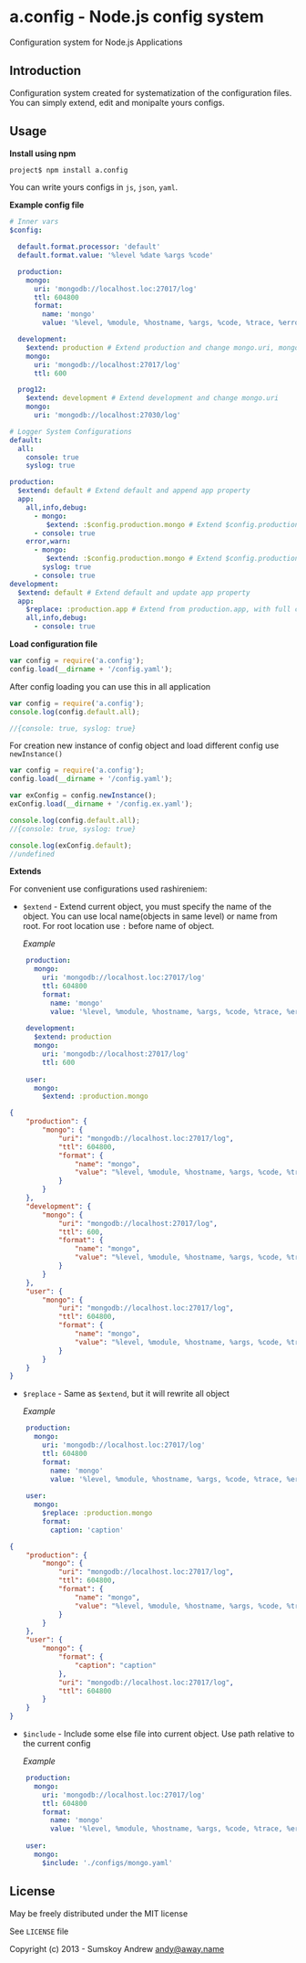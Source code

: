 a.config - Node.js config system
========

Configuration system for Node.js Applications

Introduction
---------------------------------------

Configuration system created for systematization of the configuration files. You can simply extend, edit and monipalte yours configs.

Usage
---------------------------------------
**Install using npm**
```bash
project$ npm install a.config
```

You can write yours configs in `js`, `json`, `yaml`.

**Example config file**
```yaml
# Inner vars
$config:

  default.format.processor: 'default'
  default.format.value: '%level %date %args %code'

  production:
    mongo:
      uri: 'mongodb://localhost.loc:27017/log'
      ttl: 604800
      format:
        name: 'mongo'
        value: '%level, %module, %hostname, %args, %code, %trace, %errors'

  development:
    $extend: production # Extend production and change mongo.uri, mongo.ttl
    mongo:
      uri: 'mongodb://localhost:27017/log'
      ttl: 600

  prog12:
    $extend: development # Extend development and change mongo.uri
    mongo:
      uri: 'mongodb://localhost:27030/log'

# Logger System Configurations
default:
  all:
    console: true
    syslog: true

production:
  $extend: default # Extend default and append app property
  app:
    all,info,debug:
      - mongo:
         $extend: :$config.production.mongo # Extend $config.production.mongo
      - console: true
    error,warn:
      - mongo:
         $extend: :$config.production.mongo # Extend $config.production.mongo
        syslog: true
      - console: true
development:
  $extend: default # Extend default and update app property
  app:
    $replace: :production.app # Extend from production.app, with full change same properties
    all,info,debug:
      - console: true  
```

**Load configuration file**
```javascript
var config = require('a.config');
config.load(__dirname + '/config.yaml');
```
After config loading you can use this in all application
```javascript
var config = require('a.config');
console.log(config.default.all);

//{console: true, syslog: true}
```
For creation new instance of config object and load different config use `newInstance()`
```javascript
var config = require('a.config');
config.load(__dirname + '/config.yaml');

var exConfig = config.newInstance();
exConfig.load(__dirname + '/config.ex.yaml');

console.log(config.default.all);
//{console: true, syslog: true}

console.log(exConfig.default);
//undefined
```
**Extends**


For convenient use configurations used rashireniem:

* `$extend` - Extend current object, you must specify the name of the object. You can use local name(objects in same level) or name from root. For root location use `:` before name of object.
    
    *Example*
```yaml
	production:
	  mongo:
	    uri: 'mongodb://localhost.loc:27017/log'
	    ttl: 604800
	    format:
	      name: 'mongo'
	      value: '%level, %module, %hostname, %args, %code, %trace, %errors'
	
	development:
	  $extend: production
	  mongo:
	    uri: 'mongodb://localhost:27017/log'
	    ttl: 600
	
	user:
	  mongo:
	    $extend: :production.mongo
```
```json
{
    "production": {
        "mongo": {
            "uri": "mongodb://localhost.loc:27017/log",
            "ttl": 604800,
            "format": {
                "name": "mongo",
                "value": "%level, %module, %hostname, %args, %code, %trace, %errors"
            }
        }
    },
    "development": {
        "mongo": {
            "uri": "mongodb://localhost:27017/log",
            "ttl": 600,
            "format": {
                "name": "mongo",
                "value": "%level, %module, %hostname, %args, %code, %trace, %errors"
            }
        }
    },
    "user": {
        "mongo": {
            "uri": "mongodb://localhost.loc:27017/log",
            "ttl": 604800,
            "format": {
                "name": "mongo",
                "value": "%level, %module, %hostname, %args, %code, %trace, %errors"
            }
        }
    }
}
```

* `$replace` - Same as `$extend`, but it will rewrite all object
    
    *Example*
```yaml
	production:
	  mongo:
	    uri: 'mongodb://localhost.loc:27017/log'
	    ttl: 604800
	    format:
	      name: 'mongo'
	      value: '%level, %module, %hostname, %args, %code, %trace, %errors'
	
	user:
	  mongo:
	    $replace: :production.mongo
	    format:
	      caption: 'caption'
```
```json
{
    "production": {
        "mongo": {
            "uri": "mongodb://localhost.loc:27017/log",
            "ttl": 604800,
            "format": {
                "name": "mongo",
                "value": "%level, %module, %hostname, %args, %code, %trace, %errors"
            }
        }
    },
    "user": {
        "mongo": {
            "format": {
                "caption": "caption"
            },
            "uri": "mongodb://localhost.loc:27017/log",
            "ttl": 604800
        }
    }
}
```

* `$include` - Include some else file into current object. Use path relative to the current config
    
    *Example*
```yaml
	production:
	  mongo:
	    uri: 'mongodb://localhost.loc:27017/log'
	    ttl: 604800
	    format:
	      name: 'mongo'
	      value: '%level, %module, %hostname, %args, %code, %trace, %errors'
	
	user:
	  mongo:
	    $include: './configs/mongo.yaml'
```

License
---------------------------------------

May be freely distributed under the MIT license

See `LICENSE` file

Copyright (c) 2013 - Sumskoy Andrew <andy@away.name>
